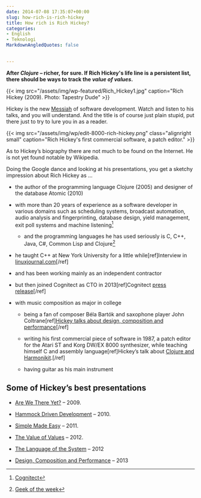 ```yaml
---
date: 2014-07-08 17:35:07+00:00
slug: how-rich-is-rich-hickey
title: How rich is Rich Hickey?
categories:
- English
- Teknologi
MarkdownAngledQuotes: false

    
---
```


**After _Clojure_ – richer, for sure. If Rich Hickey's life line is a persistent list, there should be ways to track the _value of values_.**

{{< img src="/assets/img/wp-featured/Rich_Hickey1.jpg" caption="Rich Hickey (2009). Photo: Tapestry Dude" >}}

<!--more-->

Hickey is the new [Messiah](http://en.wikipedia.org/wiki/Messiah) of software development. Watch and listen to his talks, and you will understand. And the title is of course just plain stupid, put there just to try to lure you in as a reader.

{{< img src="/assets/img/wp/edit-8000-rich-hickey.png" class="alignright small" caption="Rich Hickey's first commercial software, a patch editor." >}}

As to Hickey’s biography there are not much to be found on the Internet. He is not yet found notable by Wikipedia.

Doing the Google dance and looking at his presentations, you get a sketchy impression about Rich Hickey as …

	
  * the author of the programming language Clojure (2005) and designer of the database Atomic (2010)

	
  * with more than 20 years of experience as a software developer in various domains such as scheduling systems, broadcast automation, audio analysis and fingerprinting, database design, yield management, exit poll systems and machine listening[^cognitec]

	
    * and the programming languages he has used seriously is C, C++, Java, C#, Common Lisp and Clojure[^geek]

	
  * he taught C++ at New York University for a little while[ref]Interview in [linuxjournal.com](http://www.linuxjournal.com/article/10708)[/ref]

	
  * and has been working mainly as an independent contractor

	
  * but then joined Cognitect as CTO in 2013[ref]Cognitect [press release](http://www.prweb.com/releases/2013/9/prweb11128606.htm)[/ref]

	
  * with music composition as major in college

	
    * being a fan of composer Béla Bartók and saxophone player John Coltrane[ref][Hickey talks about design, composition and performance](http://www.infoq.com/presentations/Design-Composition-Performance)[/ref]

	
    * writing his first commercial piece of software in 1987, a patch editor for the Atari ST and Korg DW/EX 8000 synthesizer, while teaching himself C and assembly language[ref]Hickey’s talk about [Clojure and Harmonikit](https://www.youtube.com/watch?v=bhkdyCPYgLs).[/ref]

	
    * having guitar as his main instrument


## Some of Hickey’s best presentations

	
  * [Are We There Yet?](http://www.infoq.com/presentations/Are-We-There-Yet-Rich-Hickey) – 2009.

	
  * [Hammock Driven Development](http://www.youtube.com/watch?v=f84n5oFoZBc) – 2010.

	
  * [Simple Made Easy](http://www.infoq.com/presentations/Simple-Made-Easy) – 2011.

	
  * [The Value of Values](http://www.infoq.com/presentations/Value-Values) – 2012.

	
  * [The Language of the System](http://www.youtube.com/watch?v=ROor6_NGIWU) – 2012

	
  * [Design, Composition and Performance](http://www.infoq.com/presentations/Design-Composition-Performance) – 2013


[^cognitec]: [Cognitect](http://cognitect.com/team)
[^geek]: [Geek of the week](https://www.simple-talk.com/opinion/geek-of-the-week/rich-hickey-geek-of-the-week/)
